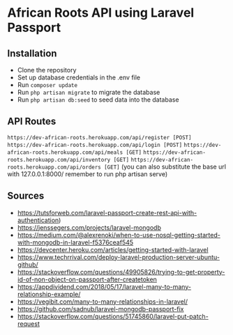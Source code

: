# African Roots API using Laravel Passport

## Installation

 - Clone the repository
 - Set up database credentials in the .env file
 - Run ```composer update```
 - Run ```php artisan migrate``` to migrate the database
 - Run ```php artisan db:seed``` to seed data into the database

## API Routes

```https://dev-african-roots.herokuapp.com/api/register [POST]```
```https://dev-african-roots.herokuapp.com/api/login [POST]```
```https://dev-african-roots.herokuapp.com/api/meals [GET]```
```https://dev-african-roots.herokuapp.com/api/inventory [GET]```
```https://dev-african-roots.herokuapp.com/api/orders [GET]```
(you can also substitute the base url with 127.0.0.1:8000/ remember to run php artisan serve)

## Sources

- https://tutsforweb.com/laravel-passport-create-rest-api-with-authentication)
- https://jenssegers.com/projects/laravel-mongodb
- https://medium.com/@alexrenoki/when-to-use-nosql-getting-started-with-mongodb-in-laravel-f5376ceaf545
- https://devcenter.heroku.com/articles/getting-started-with-laravel
- https://www.techrrival.com/deploy-laravel-production-server-ubuntu-github/
- https://stackoverflow.com/questions/49905826/trying-to-get-property-id-of-non-object-on-passport-after-createtoken
- https://appdividend.com/2018/05/17/laravel-many-to-many-relationship-example/
- https://vegibit.com/many-to-many-relationships-in-laravel/
- https://github.com/sadnub/laravel-mongodb-passport-fix
- https://stackoverflow.com/questions/51745860/laravel-put-patch-request
